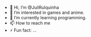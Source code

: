 - 👋 Hi, I’m @JuliRulquinha
- 👀 I’m interested in games and anime.
- 🌱 I’m currently learning programming. 
- 📫 How to reach me 
- ⚡ Fun fact: ...

<!---
JuliRulquinha/JuliRulquinha is a ✨ special ✨ repository because its `README.md` (this file) appears on your GitHub profile.
You can click the Preview link to take a look at your changes.
--->
